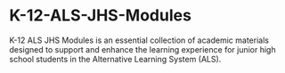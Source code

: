 # K-12-ALS-JHS-Modules
K-12 ALS JHS Modules is an essential collection of academic materials designed to support and enhance the learning experience for junior high school students in the Alternative Learning System (ALS). 
